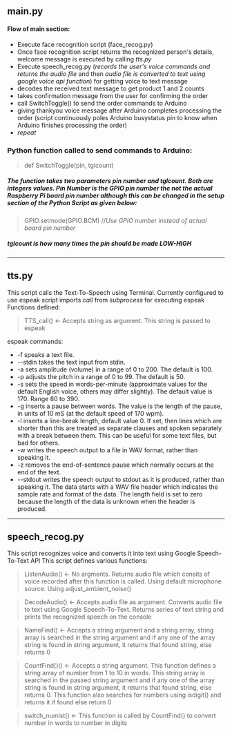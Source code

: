 ## main.py

#### Flow of main section:
* Execute face recognition script (face_recog.py)
* Once face recognition script returns the recognized person's details, welcome message is executed by calling _tts.py_ 
* Execute speech_recog.py (_records the user's voice commands and returns the audio file_ and then _audio file is converted to text using google voice api function_) for getting voice to text message
* decodes the received text message to get product 1 and 2 counts
* takes confirmation message from the user for confirming the order
* call SwitchToggle() to send the order commands to Arduino
* giving thankyou voice message after Arduino completes processing the order (script continuously poles Arduino busystatus pin to know when Arduino finishes processing the order)
* _repeat_

### Python function called to send commands to Arduino:
> def SwitchToggle(pin, tglcount)
##### The function takes two parameters _pin number_ and _tglcount_. Both are integers values. Pin Number is the GPIO pin number the not the actual Raspberry Pi board pin number although this can be changed in the setup section of the Python Script as given below:
> GPIO.setmode(GPIO.BCM)  //_Use GPIO number instead of actual board pin number_
##### tglcount is how many times the pin should be made ___LOW-HIGH___

---

## tts.py

This script calls the Text-To-Speech using Terminal. Currently configured to use espeak
script imports _call_ from _subprocess_ for executing espeak
Functions defined: 
> TTS_call() <- Accepts string as argument. This string is passed to espeak

espeak commands:

* -f <text file> speaks a text file.
* --stdin takes the text input from stdin.
* -a <integer> sets amplitude (volume) in a range of 0 to 200. The default is 100.
* -p <integer> adjusts the pitch in a range of 0 to 99. The default is 50.
* -s <integer> sets the speed in words-per-minute (approximate values for the default English voice, others may differ slightly). The default value is 170. Range 80 to 390.
* -g <integer> inserts a pause between words. The value is the length of the pause, in units of 10 mS (at the default speed of 170 wpm).
* -l <integer> inserts a line-break length, default value 0. If set, then lines which are shorter than this are treated as separate clauses and spoken separately with a break between them. This can be useful for some text files, but bad for others.
* -w <wave file> writes the speech output to a file in WAV format, rather than speaking it.
* -z removes the end-of-sentence pause which normally occurs at the end of the text.
* --stdout writes the speech output to stdout as it is produced, rather than speaking it. The data starts with a WAV file header which indicates the sample rate and format of the data. The length field is set to zero because the length of the data is unknown when the header is produced.

---

## speech_recog.py

This script recognizes voice and converts it into text using Google Speech-To-Text API
This script defines various functions:
> ListenAudio() <- No argments. Returns audio file which consits of voice recorded after this function is called. Using default microphone source. Using adjust_ambient_noise()
 
> DecodeAudio() <- Accepts audio file as argument. Converts audio file to text using Google Speech-To-Text. Returns series of text string and prints the recognized speech on the console

> NameFind() <- Accepts a string argument and a string array, string array is searched in the string argument and if any one of the array string is found in string argument, it returns that found string, else returns 0

> CountFind()() <- Accepts a string argument. This function defines a string array of number from 1 to 10 in words. This string array is searched in the passed string argument and if any one of the array string is found in string argument, it returns that found string, else returns 0. This function also searches for numbers using isdigit() and returns it if found else return 0

> switch_numlst() <- This function is called by CountFind() to convert number in words to number in digits

